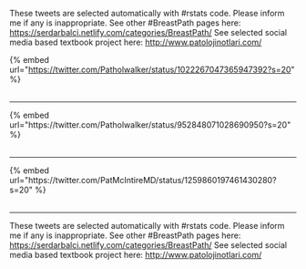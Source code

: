 

These tweets are selected automatically with #rstats code. Please inform me if any is inappropriate.
See other #BreastPath pages here: https://serdarbalci.netlify.com/categories/BreastPath/ 
See selected social media based textbook project here: http://www.patolojinotlari.com/

{% embed url="https://twitter.com/Patholwalker/status/1022267047365947392?s=20" %}<br>
<br>
<hr>
{% embed url="https://twitter.com/Patholwalker/status/952848071028690950?s=20" %}<br>
<br>
<hr>
{% embed url="https://twitter.com/PatMcIntireMD/status/1259860197461430280?s=20" %}<br>
<br>
<hr>


These tweets are selected automatically with #rstats code. Please inform me if any is inappropriate.
See other #BreastPath pages here: https://serdarbalci.netlify.com/categories/BreastPath/ 
See selected social media based textbook project here: http://www.patolojinotlari.com/
